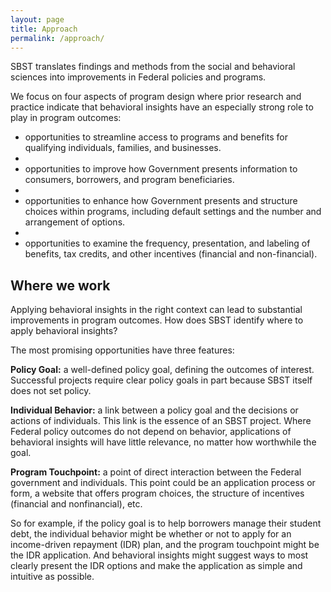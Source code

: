 ```yaml
---
layout: page
title: Approach
permalink: /approach/
---
```


SBST translates findings and methods from the social and behavioral sciences into improvements in Federal policies and programs. 

We focus on four aspects of program design where prior research and practice indicate that behavioral insights have an especially strong role to play in program outcomes:

* opportunities to streamline access to programs and benefits for qualifying individuals, families, and businesses.
* 
* opportunities to improve how Government presents information to consumers, borrowers, and program beneficiaries.
* 
* opportunities to enhance how Government presents and structure choices within programs, including default settings and the number and arrangement of options.
* 
* opportunities to examine the frequency, presentation, and labeling of benefits, tax credits, and other incentives (financial and non-financial).

## Where we work

Applying behavioral insights in the right context can lead to substantial improvements in program outcomes. How does SBST identify where to apply behavioral insights?

The most promising opportunities have three features:

**Policy Goal:** a well-defined policy goal, defining the outcomes of interest. Successful projects require clear policy goals in part because SBST itself does not set policy.

**Individual Behavior:** a link between a policy goal and the decisions or actions of individuals. This link is the essence of an SBST project. Where Federal policy outcomes do not depend on behavior, applications of behavioral insights will have little relevance, no matter how worthwhile the goal.

**Program Touchpoint:** a point of direct interaction between the Federal government and individuals. This point could be an application process or form, a website that offers program choices, the structure of incentives (financial and nonfinancial), etc.

So for example, if the policy goal is to help borrowers manage their student debt, the individual behavior might be whether or not to apply for an income-driven repayment (IDR) plan, and the program touchpoint might be the IDR application. And behavioral insights might suggest ways to most clearly present the IDR options and make the application as simple and intuitive as possible.


